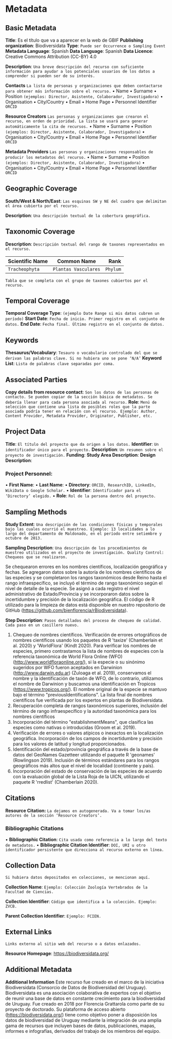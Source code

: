 # Metadata

## Basic Metadata

**Title**: Es el título que va a aparecer en la web de GBIF
**Publishing organization**: Biodiversidata
**Type**: `Puede ser Occurrence o Sampling Event`
**Metadata Language**: Spanish
**Data Language**: Spanish
**Data Licence**: Creative Commons Attribution (CC-BY) 4.0

**Description**:
`Una breve descripción del recurso con suficiente información para ayudar a los potenciales usuarios de los datos a comprender si pueden ser de su interés.`

**Contacts**
`La lista de personas y organizaciones que deben contactarse para obtener más información sobre el recurso.`
•	Name
•	Surname
•	Position `(ejemplos: Director, Asistente, Colaborador, Investigadora)`
•	Organisation
•	City/Country
•	Email
•	Home Page
•	Personnel Identifier `ORCID`

**Resource Creators**
`Las personas y organizaciones que crearon el recurso, en orden de prioridad. La lista se usará para generar automáticamente la cita de recursos.`
•	Name
•	Surname
•	Position `(ejemplos: Director, Asistente, Colaborador, Investigadora)`
•	Organisation
•	City/Country
•	Email
•	Home Page
•	Personnel Identifier `ORCID`

**Metadata Providers**
`Las personas y organizaciones responsables de producir los metadatos del recurso.`
•	Name
•	Surname
•	Position `(ejemplos: Director, Asistente, Colaborador, Investigadora)`
•	Organisation
•	City/Country
•	Email
•	Home Page
•	Personnel Identifier `ORCID`

## Geographic Coverage

**South/West & North/East**: `Las esquinas SW y NE del cuadro que delimitan el área cubierta por el recurso.`

**Description**:
`Una descripción textual de la cobertura geográfica.`

## Taxonomic Coverage

**Description**: `Descripción textual del rango de taxones representados en el recurso.`

| **Scientific Name** | **Common Name**      | **Rank** |
| ------------------- |:--------------------:| --------:|
| `Tracheophyta`      | `Plantas Vasculares` | `Phylum` |

`Tabla que se completa con el grupo de taxones cubiertos por el recurso.`

## Temporal Coverage

**Temporal Coverage Type**: `(ejemplo Date Range si mis datos cubren un período)`
**Start Date**: `Fecha de inicio. Primer registro en el conjunto de datos.`
**End Date**: `Fecha final. Último registro en el conjunto de datos.`

## Keywords

**Thesaurus/Vocabulary**: `Tesauro o vocabulario controlado del que se derivan las palabras clave. Si no hubiera uno se pone ‘N/A’`
**Keyword List**: `Lista de palabras clave separadas por coma.`

## Associated Parties

**Copy details from resource contact**: `Son los datos de las personas de contacto. Se pueden copiar de la sección básica de metadatos. Se debería llenar para cada persona asociada al recurso.`
**Role**: `Menú de selección que contiene una lista de posibles roles que la parte asociada podría tener en relación con el recurso. Ejemplo: Author, Content Provider, Metadata Provider, Originator, Publisher, etc.`

## Project Data

**Title**: `El título del proyecto que da origen a los datos.`
**Identifier**: `Un identificador único para el proyecto.`
**Description**: `Un resumen sobre el proyecto de investigación.`
**Funding**:
**Study Area Description**:
**Design Description**:

### Project Personnel:
•	**First Name**:
•	**Last Name**:
•	**Directory**: `ORCID, ResearchID, LinkedIn, WikiData o Google Scholar.`
•	**Identifier**: `Identificador para el ‘Directory’ elegido.`
•	**Role**: `Rol de la persona dentro del proyecto.`

## Sampling Methods

**Study Extent**: `Una descripción de las condiciones físicas y temporales bajo las cuales ocurrió el muestreo. Ejemplo: 13 localidades a lo largo del departamento de Maldonado, en el período entre setiembre y octubre de 2013.`

**Sampling Description**: `Una descripción de los procedimientos de muestreo utilizados en el proyecto de investigación.
Quality Control: Chequeos que se realizaron.`

Se chequearon errores en los nombres científicos, localización geográfica y fechas. Se agregaron datos sobre la autoría de los nombres científicos de las especies y se completaron los rangos taxonómicos desde Reino hasta el rango infraespecífico, se incluyó el término de rango taxonómico según el nivel de detalle de la especie. Se asignó a cada registro el nivel administrativo de Estado/Provincia y se incorporaron datos sobre la incertidumbre y precisión de la localización geográfica. El código de R utilizado para la limpieza de datos está disponible en nuestro repositorio de GitHub (https://github.com/bienflorencia/rBiodiversidata).

**Step Description**: `Pasos detallados del proceso de chequeo de calidad. Cada paso en un casillero nuevo.`

1.	Chequeo de nombres científicos. Verificación de errores ortográficos de nombres científicos usando los paquetes de R 'taxize' (Chamberlain et al. 2020) y 'WorldFlora' (Kindt 2020). Para verificar los nombres de especies, primero contrastamos la lista de nombres de especies con la referencia taxonómica de World Flora Online (WFO) (http://www.worldfloraonline.org/), si la especie o su sinónimo sugeridos por WFO fueron aceptados en Darwinion (http://www.darwin.edu.ar) (Zuloaga et al. 2019), conservamos el nombre y la identificación de taxón de WFO, de lo contrario, utilizamos el nombre de Darwinion y buscamos una identificación en Tropicos (https://www.tropicos.org/). El nombre original de la especie se mantuvo bajo el término "previousIdentifications". La lista final de nombres científicos fue verificada por los expertos en plantas de Biodiversidata.
2.	Recuperación completa de rangos taxonómicos superiores, inclusión del término de rango infraespecífico y la autoridad taxonómica para los nombres científicos
3.	Incorporación del término "establishmentMeans", que clasifica las especies como nativas o introducidas (Groom et al. 2019).
4.	Verificación de errores o valores atípicos o inexactos en la localización geográfica. Incorporación de los campos de incertidumbre y precisión para los valores de latitud y longitud proporcionados.
5.	Identificación del estado/provincia geográfica a través de la base de datos del GeoNames Gazetteer utilizando el paquete R 'geonames' (Rowlingson 2019). Inclusión de términos estándares para los rangos geográficos más altos que el nivel de localidad (continente y país).
6.	Incorporación del estado de conservación de las especies de acuerdo con la evaluación global de la Lista Roja de la UICN, utilizando el paquete R 'rredlist' (Chamberlain 2020).

## Citations

**Resource Citation:** `La dejamos en autogenerada. Va a tomar los/as autores de la sección ‘Resource Creators’.`

### Bibliographic Citations
•	**Bibliographic Citation**: `Cita usada como referencia a lo largo del texto de metadatos.`
•	**Bibliographic Citation Identifier**: `DOI, URI u otro identificador persistente que direcciona al recurso externo en línea.`

## Collection Data
`Si hubiera datos depositados en colecciones, se mencionan aquí.`

**Collection Name**: `Ejemplo: Colección Zoología Vertebrados de la Facultad de Ciencias.`

**Collection Identifier**: `Código que identifica a la colección. Ejemplo: ZVCB.`

**Parent Collection Identifier**: `Ejemplo: FCIEN.`

## External Links
`Links externo al sitio web del recurso o a datos enlazados.`

**Resource Homepage**: https://biodiversidata.org/

## Additional Metadata

**Additional Information**
Este recurso fue creado en el marco de la iniciativa Biodiversidata (Consorcio de Datos de Biodiversidad del Uruguay). Biodiversidata es una asociación colaborativa de expertos con el objetivo de reunir una base de datos en constante crecimiento para la biodiversidad de Uruguay. Fue creado en 2018 por Florencia Grattarola como parte de su proyecto de doctorado. Su plataforma de acceso abierto (https://biodiversidata.org/) tiene como objetivo poner a disposición los datos de biodiversidad de Uruguay mediante la integración de una amplia gama de recursos que incluyen bases de datos, publicaciones, mapas, informes e infografías, derivados del trabajo de los miembros del equipo.
